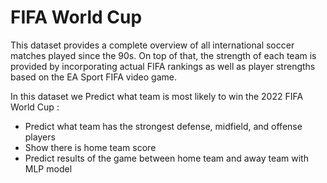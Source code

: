 # FIFA World Cup

This dataset provides a complete overview of all international soccer matches played since the 90s. On top of that, the strength of each team is provided by incorporating actual FIFA rankings as well as player strengths based on the EA Sport FIFA video game.

In this dataset we Predict what team is most likely to win the 2022 FIFA World Cup :

* Predict what team has the strongest defense, midfield, and offense players
* Show there is home team score
* Predict results of the game between home team and away team with MLP model